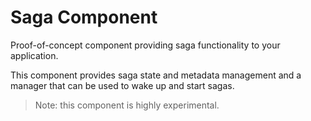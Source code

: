 Saga Component
==============

Proof-of-concept component providing saga functionality to your application.

This component provides saga state and metadata management and a manager that
can be used to wake up and start sagas.

> Note: this component is highly experimental.
